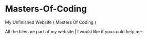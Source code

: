 # Masters-Of-Coding
My Unfinished Website ( Masters Of Coding )

All the files are part of my website | I would like if you could help me

